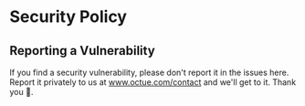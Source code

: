 # Security Policy

## Reporting a Vulnerability

If you find a security vulnerability, please don't report it in the issues here. Report it privately to us at www.octue.com/contact and we'll get to it. Thank you 💙.
